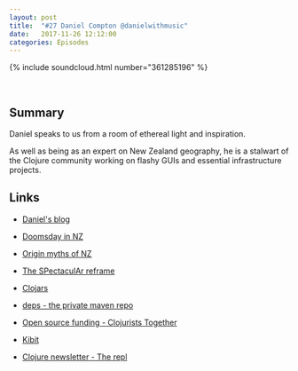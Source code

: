 ```yaml
---
layout: post
title:  "#27 Daniel Compton @danielwithmusic"
date:   2017-11-26 12:12:00
categories: Episodes
---
```


{% include soundcloud.html number="361285196" %}

<br>

## Summary

Daniel speaks to us from a room of ethereal light and inspiration.

As well as being as an expert on New Zealand geography, he is a stalwart of the Clojure community working on flashy GUIs and essential infrastructure projects.

## Links

- <a href="http://www.danielcompton.net" target="_blank">Daniel's blog</a>

- <a href="https://www.newyorker.com/magazine/2017/01/30/doomsday-prep-for-the-super-rich" target="_blank">Doomsday in NZ</a>
- <a href="https://en.wikipedia.org/wiki/Māori_mythology#Discovery_or_origin_traditions" target="_blank">Origin myths of NZ</a>
- <a href="https://github.com/Day8/re-frame" target="_blank">The SPectaculAr reframe</a>
- <a href="https://clojars.org" target="_blank">Clojars</a>
- <a href="https://www.deps.co" target="_blank">deps - the private maven repo</a>
- <a href="https://clojuriststogether.org" target="_blank">Open source funding - Clojurists Together</a>
- <a href="https://github.com/jonase/kibit" target="_blank">Kibit</a>
- <a href="https://therepl.net" target="_blank">Clojure newsletter - The repl</a>
